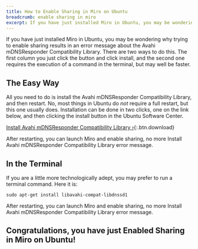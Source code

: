 ```yaml
---
title: How to Enable Sharing in Miro on Ubuntu
breadcrumb: enable sharing in miro
excerpt: If you have just installed Miro in Ubuntu, you may be wondering why trying to enable sharing results in an error message about the Avahi mDNSResponder Compatibility Library.
---
```


If you have just installed Miro in Ubuntu, you may be wondering why trying to enable sharing results in an error message about the Avahi mDNSResponder Compatibility Library. There are two ways to do this. The first column you just click the button and click install, and the second one requires the execution of a command in the terminal, but may well be faster.

## The Easy Way

All you need to do is install the Avahi mDNSResponder Compatibility Library, and then restart. No, most things in Ubuntu do _not_ require a full restart, but this one usually does. Installation can be done in two clicks, one on the link below, and then clicking the install button in the Ubuntu Software Center.

[Install Avahi mDNSResponder Compatibility Library &rsaquo;](apt:libavahi-compat-libdnssd1){:.btn.download}

After restarting, you can launch Miro and enable sharing, no more Install Avahi mDNSResponder Compatibility Library error message.
      
## In the Terminal

If you are a little more technologically adept, you may prefer to run a terminal command. Here it is:

    sudo apt-get install libavahi-compat-libdnssd1

After restarting, you can launch Miro and enable sharing, no more Install Avahi mDNSResponder Compatibility Library error message.

## Congratulations, you have just Enabled Sharing in Miro on Ubuntu!</h3>
